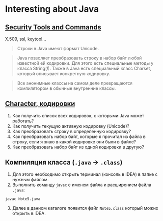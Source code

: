 # Interesting about Java

## [Security Tools and Commands](https://docs.oracle.com/en/java/javase/11/tools/keytool.html)
X.509, ssl, keytool...

> Строки в Java имеют формат Unicode.

> Java позволяет преобразовать строку в набор байт любой известной ей кодировки.
> Для этого есть специальные методы у класса String(!). 
> Также в Java есть специальный класс Charset, который описывает конкретную кодировку.

> Все анонимные классы на самом деле превращаются компилятором в обычные внутренние классы.

## [Character, кодировки](https://javarush.ru/quests/lectures/questmultithreading.level02.lecture10?post=full)
1) Как получить список всех кодировок, с которыми Java может работать?
2) Как получить текущую активную кодировку (Unicode)?
3) Как преобразовать строку в определенную кодировку?
4) Как преобразовать набор байт, которые я прочитал из файла в строку, если я знаю в какой кодировке они были в файле?
5) Как преобразовать набор байт из одной кодировки в другую?


## Компиляция класса (`.java` -> `.class`)
1. Для этого необходимо открыть терминал (консоль в IDEA) в папке с нужным файлом.
2. Выполнить команду `javac` с именем файла и расширением файла `.java`:
```shell
javac Note5.java
```
3. Далее в данном каталоге появится файл `Note5.class` который можно открыть в IDEA.


